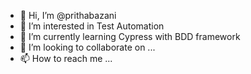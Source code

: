 - 👋 Hi, I’m @prithabazani
- 👀 I’m interested in Test Automation
- 🌱 I’m currently learning Cypress with BDD framework
- 💞️ I’m looking to collaborate on ...
- 📫 How to reach me ...

<!---
prithabazani/prithabazani is a ✨ special ✨ repository because its `README.md` (this file) appears on your GitHub profile.
You can click the Preview link to take a look at your changes.
--->
